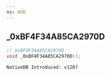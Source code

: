 ```yaml
---
ns: HUD
---
```

## _0xBF4F34A85CA2970D

```c
// 0xBF4F34A85CA2970D
void _0xBF4F34A85CA2970D();
```

```
NativeDB Introduced: v1207
```


